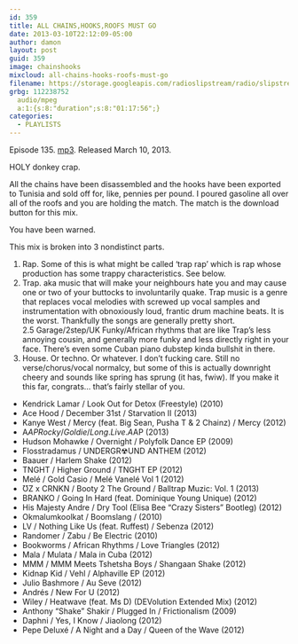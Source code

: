 ```yaml
---
id: 359
title: ALL CHAINS,HOOKS,ROOFS MUST GO
date: 2013-03-10T22:12:09-05:00
author: damon
layout: post
guid: 359
image: chainshooks
mixcloud: all-chains-hooks-roofs-must-go
filename: https://storage.googleapis.com/radioslipstream/radio/slipstream-135.mp3
grbg: 112238752
  audio/mpeg
  a:1:{s:8:"duration";s:8:"01:17:56";}
categories:
  - PLAYLISTS
---
```


Episode 135. [mp3](https://storage.googleapis.com/radioslipstream/radio/slipstream-135.mp3). Released March 10, 2013.

HOLY donkey crap.

All the chains have been disassembled and the hooks have been exported to Tunisia and sold off for, like, pennies per pound. I poured gasoline all over all of the roofs and you are holding the match. The match is the download button for this mix.

You have been warned.

This mix is broken into 3 nondistinct parts.

1. Rap. Some of this is what might be called ‘trap rap’ which is rap whose production has some trappy characteristics. See below.
2. Trap. aka music that will make your neighbours hate you and may cause one or two of your buttocks to involuntarily quake. Trap music is a genre that replaces vocal melodies with screwed up vocal samples and instrumentation with obnoxiously loud, frantic drum machine beats. It is the worst. Thankfully the songs are generally pretty short.  
   2.5 Garage/2step/UK Funky/African rhythms that are like Trap’s less annoying cousin, and generally more funky and less directly right in your face. There’s even some Cuban piano dubstep kinda bullshit in there.
3. House. Or techno. Or whatever. I don’t fucking care. Still no verse/chorus/vocal normalcy, but some of this is actually downright cheery and sounds like spring has sprung (it has, fwiw). If you make it this far, congrats… that’s fairly stellar of you.  
   </em>

- Kendrick Lamar / Look Out for Detox (Freestyle) (2010)
- Ace Hood / December 31st / Starvation II (2013)
- Kanye West / Mercy (feat. Big Sean, Pusha T & 2 Chainz) / Mercy (2012)
- A$AP Rocky / Goldie / Long.Live.A$AP (2013)
- Hudson Mohawke / Overnight / Polyfolk Dance EP (2009)
- Flosstradamus / UNDERGR☢UND ANTHEM (2012)
- Baauer / Harlem Shake (2012)
- TNGHT / Higher Ground / TNGHT EP (2012)
- Melé / Gold Casio / Melé Vanelé Vol 1 (2012)
- ƱZ x CRNKN / Booty 2 The Ground / Balltrap Muzic: Vol. 1 (2013)
- BRANKO / Going In Hard (feat. Dominique Young Unique) (2012)
- His Majesty Andre / Dry Tool (Elisa Bee “Crazy Sisters” Bootleg) (2012)
- Okmalumkoolkat / Boomslang / (2010)
- LV / Nothing Like Us (feat. Ruffest) / Sebenza (2012)
- Randomer / Zabu / Be Electric (2010)
- Bookworms / African Rhythms / Love Triangles (2012)
- Mala / Mulata / Mala in Cuba (2012)
- MMM / MMM Meets Tshetsha Boys / Shangaan Shake (2012)
- Kidnap Kid / Vehl / Alphaville EP (2012)
- Julio Bashmore / Au Seve (2012)
- Andrés / New For U (2012)
- Wiley / Heatwave (feat. Ms D) (DEVolution Extended Mix) (2012)
- Anthony “Shake” Shakir / Plugged In / Frictionalism (2009)
- Daphni / Yes, I Know / Jiaolong (2012)
- Pepe Deluxé / A Night and a Day / Queen of the Wave (2012)

